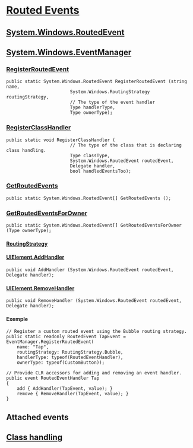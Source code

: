 
# [Routed Events](https://learn.microsoft.com/en-us/dotnet/desktop/wpf/events/routed-events-overview?view=netdesktop-7.0)

## [System.Windows.RoutedEvent](https://learn.microsoft.com/en-us/dotnet/api/system.windows.routedevent?view=windowsdesktop-7.0)

## [System.Windows.EventManager](https://learn.microsoft.com/en-us/dotnet/api/system.windows.eventmanager?view=windowsdesktop-7.0)

### [RegisterRoutedEvent](https://learn.microsoft.com/en-us/dotnet/api/system.windows.eventmanager.registerroutedevent?view=windowsdesktop-7.0)

    public static System.Windows.RoutedEvent RegisterRoutedEvent (string name, 
                            System.Windows.RoutingStrategy routingStrategy, 
                            // The type of the event handler
                            Type handlerType,
                            Type ownerType);

### [RegisterClassHandler](https://learn.microsoft.com/en-us/dotnet/api/system.windows.eventmanager.registerclasshandler?view=windowsdesktop-7.0)

    public static void RegisterClassHandler (
                            // The type of the class that is declaring class handling.
                            Type classType, 
                            System.Windows.RoutedEvent routedEvent, 
                            Delegate handler, 
                            bool handledEventsToo);

### [GetRoutedEvents](https://learn.microsoft.com/en-us/dotnet/api/system.windows.eventmanager.getroutedevents?view=windowsdesktop-7.0)

    public static System.Windows.RoutedEvent[] GetRoutedEvents ();

### [GetRoutedEventsForOwner](https://learn.microsoft.com/en-us/dotnet/api/system.windows.eventmanager.getroutedeventsforowner?view=windowsdesktop-7.0)

    public static System.Windows.RoutedEvent[] GetRoutedEventsForOwner (Type ownerType);

#### [RoutingStrategy](https://learn.microsoft.com/en-us/dotnet/api/system.windows.routingstrategy?view=windowsdesktop-7.0)

#### [UIElement.AddHandler](https://learn.microsoft.com/en-us/dotnet/api/system.windows.uielement.addhandler?view=windowsdesktop-7.0)

    public void AddHandler (System.Windows.RoutedEvent routedEvent, Delegate handler);

#### [UIElement.RemoveHandler](https://learn.microsoft.com/en-us/dotnet/api/system.windows.uielement.removehandler?view=windowsdesktop-7.0)

    public void RemoveHandler (System.Windows.RoutedEvent routedEvent, Delegate handler);

#### Exemple

````
// Register a custom routed event using the Bubble routing strategy.
public static readonly RoutedEvent TapEvent = EventManager.RegisterRoutedEvent(
    name: "Tap",
    routingStrategy: RoutingStrategy.Bubble,
    handlerType: typeof(RoutedEventHandler),
    ownerType: typeof(CustomButton));

// Provide CLR accessors for adding and removing an event handler.
public event RoutedEventHandler Tap
{
    add { AddHandler(TapEvent, value); }
    remove { RemoveHandler(TapEvent, value); }
}
````

## Attached events

## [Class handling](https://learn.microsoft.com/en-us/dotnet/desktop/wpf/events/marking-routed-events-as-handled-and-class-handling?view=netdesktop-7.0#instance-and-class-routed-event-handlers)

